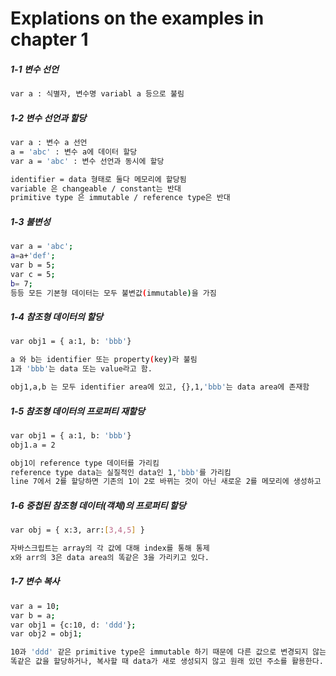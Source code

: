 # Explations on the examples in chapter 1

##### 1-1 변수 선언
```bash
var a : 식별자, 변수명 variabl a 등으로 불림
```

##### 1-2 변수 선언과 할당
```bash
var a : 변수 a 선언
a = 'abc' : 변수 a에 데이터 할당
var a = 'abc' : 변수 선언과 동시에 할당

identifier = data 형태로 둘다 메모리에 할당됨
variable 은 changeable / constant는 반대
primitive type 은 immutable / reference type은 반대
```

##### 1-3 불변성
```bash
var a = 'abc';
a=a+'def';
var b = 5;
var c = 5;
b= 7; 
등등 모든 기본형 데이터는 모두 불변값(immutable)을 가짐
```

##### 1-4 참조형 데이터의 할당
```bash
var obj1 = { a:1, b: 'bbb'}

a 와 b는 identifier 또는 property(key)라 불림
1과 'bbb'는 data 또는 value라고 함.

obj1,a,b 는 모두 identifier area에 있고, {},1,'bbb'는 data area에 존재함
```

##### 1-5 참조형 데이터의 프로퍼티 재할당
```bash
var obj1 = { a:1, b: 'bbb'}
obj1.a = 2

obj1이 reference type 데이터를 가리킴
reference type data는 실질적인 data인 1,'bbb'를 가리킴
line 7에서 2를 할당하면 기존의 1이 2로 바뀌는 것이 아닌 새로운 2를 메모리에 생성하고 a가 가리키는 주소가 바뀌게 됨
```

##### 1-6 중첩된 참조형 데이터(객체)의 프로퍼티 할당
```bash
var obj = { x:3, arr:[3,4,5] }

자바스크립트는 array의 각 값에 대해 index를 통해 통제
x와 arr의 3은 data area의 똑같은 3을 가리키고 있다.
```

##### 1-7 변수 복사
```bash
var a = 10;
var b = a;
var obj1 = {c:10, d: 'ddd'};
var obj2 = obj1;

10과 'ddd' 같은 primitive type은 immutable 하기 때문에 다른 값으로 변경되지 않는다.
똑같은 값을 할당하거나, 복사할 때 data가 새로 생성되지 않고 원래 있던 주소를 활용한다.
```


